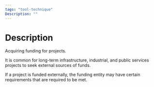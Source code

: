 ```yaml
---
tags: "tool-technique"
Description: ""
---
```

# Description
Acquiring funding for projects.

It is common for long-term infrastructure, industrial, and public services projects to seek external sources of funds.

If a project is funded externally, the funding entity may have certain requirements that are required to be met.